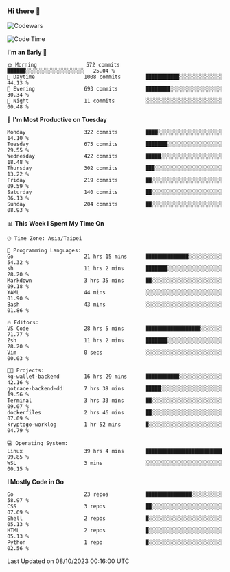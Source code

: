 ### Hi there 👋

![Codewars](https://www.codewars.com/users/omegaatt36/badges/small)

<!--START_SECTION:waka-->
![Code Time](http://img.shields.io/badge/Code%20Time-1%2C795%20hrs%2047%20mins-blue)

**I'm an Early 🐤** 

```text
🌞 Morning                572 commits         ██████░░░░░░░░░░░░░░░░░░░   25.04 % 
🌆 Daytime                1008 commits        ███████████░░░░░░░░░░░░░░   44.13 % 
🌃 Evening                693 commits         ████████░░░░░░░░░░░░░░░░░   30.34 % 
🌙 Night                  11 commits          ░░░░░░░░░░░░░░░░░░░░░░░░░   00.48 % 
```
📅 **I'm Most Productive on Tuesday** 

```text
Monday                   322 commits         ████░░░░░░░░░░░░░░░░░░░░░   14.10 % 
Tuesday                  675 commits         ███████░░░░░░░░░░░░░░░░░░   29.55 % 
Wednesday                422 commits         █████░░░░░░░░░░░░░░░░░░░░   18.48 % 
Thursday                 302 commits         ███░░░░░░░░░░░░░░░░░░░░░░   13.22 % 
Friday                   219 commits         ██░░░░░░░░░░░░░░░░░░░░░░░   09.59 % 
Saturday                 140 commits         ██░░░░░░░░░░░░░░░░░░░░░░░   06.13 % 
Sunday                   204 commits         ██░░░░░░░░░░░░░░░░░░░░░░░   08.93 % 
```


📊 **This Week I Spent My Time On** 

```text
🕑︎ Time Zone: Asia/Taipei

💬 Programming Languages: 
Go                       21 hrs 15 mins      ██████████████░░░░░░░░░░░   54.32 % 
sh                       11 hrs 2 mins       ███████░░░░░░░░░░░░░░░░░░   28.20 % 
Markdown                 3 hrs 35 mins       ██░░░░░░░░░░░░░░░░░░░░░░░   09.18 % 
YAML                     44 mins             ░░░░░░░░░░░░░░░░░░░░░░░░░   01.90 % 
Bash                     43 mins             ░░░░░░░░░░░░░░░░░░░░░░░░░   01.86 % 

🔥 Editors: 
VS Code                  28 hrs 5 mins       ██████████████████░░░░░░░   71.77 % 
Zsh                      11 hrs 2 mins       ███████░░░░░░░░░░░░░░░░░░   28.20 % 
Vim                      0 secs              ░░░░░░░░░░░░░░░░░░░░░░░░░   00.03 % 

🐱‍💻 Projects: 
kg-wallet-backend        16 hrs 29 mins      ███████████░░░░░░░░░░░░░░   42.16 % 
gotrace-backend-dd       7 hrs 39 mins       █████░░░░░░░░░░░░░░░░░░░░   19.56 % 
Terminal                 3 hrs 33 mins       ██░░░░░░░░░░░░░░░░░░░░░░░   09.07 % 
dockerfiles              2 hrs 46 mins       ██░░░░░░░░░░░░░░░░░░░░░░░   07.09 % 
kryptogo-worklog         1 hr 52 mins        █░░░░░░░░░░░░░░░░░░░░░░░░   04.79 % 

💻 Operating System: 
Linux                    39 hrs 4 mins       █████████████████████████   99.85 % 
WSL                      3 mins              ░░░░░░░░░░░░░░░░░░░░░░░░░   00.15 % 
```

**I Mostly Code in Go** 

```text
Go                       23 repos            ███████████████░░░░░░░░░░   58.97 % 
CSS                      3 repos             ██░░░░░░░░░░░░░░░░░░░░░░░   07.69 % 
Shell                    2 repos             █░░░░░░░░░░░░░░░░░░░░░░░░   05.13 % 
HTML                     2 repos             █░░░░░░░░░░░░░░░░░░░░░░░░   05.13 % 
Python                   1 repo              █░░░░░░░░░░░░░░░░░░░░░░░░   02.56 % 
```




 Last Updated on 08/10/2023 00:16:00 UTC
<!--END_SECTION:waka-->

<!--
**omegaatt36/omegaatt36** is a ✨ _special_ ✨ repository because its `README.md` (this file) appears on your GitHub profile.

Here are some ideas to get you started:

- 🔭 I’m currently working on ...
- 🌱 I’m currently learning ...
- 👯 I’m looking to collaborate on ...
- 🤔 I’m looking for help with ...
- 💬 Ask me about ...
- 📫 How to reach me: ...
- 😄 Pronouns: ...
- ⚡ Fun fact: ...
-->

